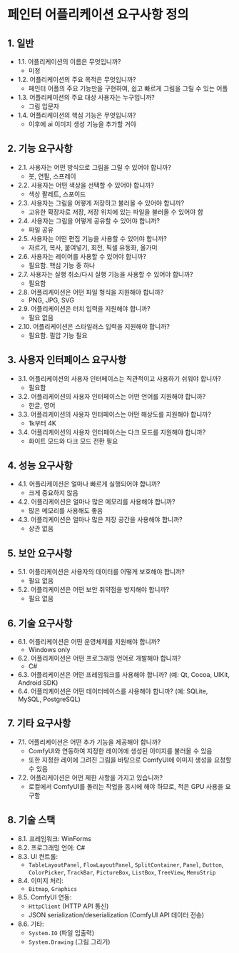 # 페인터 어플리케이션 요구사항 정의

## 1. 일반

* 1.1. 어플리케이션의 이름은 무엇입니까?
    * 미정
* 1.2. 어플리케이션의 주요 목적은 무엇입니까?
    * 페인터 어플의 주요 기능만을 구현하여, 쉽고 빠르게 그림을 그릴 수 있는 어플
* 1.3. 어플리케이션의 주요 대상 사용자는 누구입니까?
    * 그림 입문자
* 1.4. 어플리케이션의 핵심 기능은 무엇입니까?
    * 이후에 ai 이미지 생성 기능을 추가할 거야

## 2. 기능 요구사항

* 2.1. 사용자는 어떤 방식으로 그림을 그릴 수 있어야 합니까? 
    * 붓, 연필, 스프레이
* 2.2. 사용자는 어떤 색상을 선택할 수 있어야 합니까?
    * 색상 팔레트, 스포이드
* 2.3. 사용자는 그림을 어떻게 저장하고 불러올 수 있어야 합니까? 
    * 고유한 확장자로 저장, 저장 위치에 있는 파일을 불러올 수 있어야 함
* 2.4. 사용자는 그림을 어떻게 공유할 수 있어야 합니까?
    * 파일 공유
* 2.5. 사용자는 어떤 편집 기능을 사용할 수 있어야 합니까? 
    * 자르기, 복사, 붙여넣기, 회전, 픽셀 유동화, 올가미
* 2.6. 사용자는 레이어를 사용할 수 있어야 합니까?
    * 필요함. 핵심 기능 중 하나
* 2.7. 사용자는 실행 취소/다시 실행 기능을 사용할 수 있어야 합니까?
    * 필요함
* 2.8. 어플리케이션은 어떤 파일 형식을 지원해야 합니까? 
    * PNG, JPG, SVG
* 2.9. 어플리케이션은 터치 입력을 지원해야 합니까?
    * 필요 없음
* 2.10. 어플리케이션은 스타일러스 입력을 지원해야 합니까?
    * 필요함. 필압 기능 필요

## 3. 사용자 인터페이스 요구사항

* 3.1. 어플리케이션의 사용자 인터페이스는 직관적이고 사용하기 쉬워야 합니까?
    * 필요함
* 3.2. 어플리케이션의 사용자 인터페이스는 어떤 언어를 지원해야 합니까?
    * 한글, 영어
* 3.3. 어플리케이션의 사용자 인터페이스는 어떤 해상도를 지원해야 합니까?
    * 1k부터 4K
* 3.4. 어플리케이션의 사용자 인터페이스는 다크 모드를 지원해야 합니까?
    * 화이트 모드와 다크 모드 전환 필요

## 4. 성능 요구사항

* 4.1. 어플리케이션은 얼마나 빠르게 실행되어야 합니까?
    * 크게 중요하지 않음
* 4.2. 어플리케이션은 얼마나 많은 메모리를 사용해야 합니까?
    * 많은 메모리를 사용해도 좋음
* 4.3. 어플리케이션은 얼마나 많은 저장 공간을 사용해야 합니까?
    * 상관 없음

## 5. 보안 요구사항

* 5.1. 어플리케이션은 사용자의 데이터를 어떻게 보호해야 합니까?
    * 필요 없음
* 5.2. 어플리케이션은 어떤 보안 취약점을 방지해야 합니까?
    * 필요 없음

## 6. 기술 요구사항

* 6.1. 어플리케이션은 어떤 운영체제를 지원해야 합니까? 
    * Windows only
* 6.2. 어플리케이션은 어떤 프로그래밍 언어로 개발해야 합니까?
    * C#
* 6.3. 어플리케이션은 어떤 프레임워크를 사용해야 합니까? (예: Qt, Cocoa, UIKit, Android SDK)
* 6.4. 어플리케이션은 어떤 데이터베이스를 사용해야 합니까? (예: SQLite, MySQL, PostgreSQL)

## 7. 기타 요구사항

* 7.1. 어플리케이션은 어떤 추가 기능을 제공해야 합니까?
    * ComfyUI와 연동하여 지정한 레이어에 생성된 이미지를 불러올 수 있음
    * 또한 지정한 레이에 그려진 그림을 바탕으로 ComfyUI에 이미지 생성을 요청할 수 있음
* 7.2. 어플리케이션은 어떤 제한 사항을 가지고 있습니까?
    * 로컬에서 ComfyUI를 돌리는 작업을 동시에 해야 하므로, 적은 GPU 사용을 요구함
    
## 8. 기술 스택

* 8.1. 프레임워크: WinForms
* 8.2. 프로그래밍 언어: C#
* 8.3. UI 컨트롤:
    * `TableLayoutPanel`, `FlowLayoutPanel`, `SplitContainer`, `Panel`, `Button`, `ColorPicker`, `TrackBar`, `PictureBox`, `ListBox`, `TreeView`, `MenuStrip`
* 8.4. 이미지 처리:
    * `Bitmap`, `Graphics`
* 8.5. ComfyUI 연동:
    * `HttpClient` (HTTP API 통신)
    * JSON serialization/deserialization (ComfyUI API 데이터 전송)
* 8.6. 기타:
    * `System.IO` (파일 입출력)
    * `System.Drawing` (그림 그리기)
